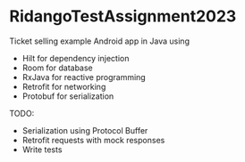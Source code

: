 # RidangoTestAssignment2023
Ticket selling example Android app in Java using
* Hilt for dependency injection
* Room for database
* RxJava for reactive programming
* Retrofit for networking
* Protobuf for serialization

TODO:
* Serialization using Protocol Buffer
* Retrofit requests with mock responses
* Write tests
